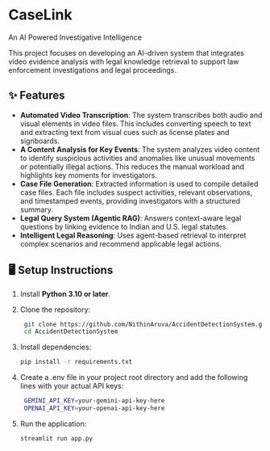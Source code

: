 # CaseLink
An AI Powered Investigative Intelligence

This project focuses on developing an AI-driven system that integrates video evidence analysis with legal knowledge retrieval to support law enforcement investigations and legal proceedings.

## ✨ Features

- **Automated Video Transcription**: The system transcribes both audio and visual elements in video files. This includes converting speech to text and extracting text from visual cues such as license plates and signboards.
- **A Content Analysis for Key Events**: The system analyzes video content to identify suspicious activities and anomalies like unusual movements or potentially illegal actions. This reduces the manual workload and highlights key moments for investigators.
- **Case File Generation**: Extracted information is used to compile detailed case files. Each file includes suspect activities, relevant observations, and timestamped events, providing investigators with a structured summary.
- **Legal Query System (Agentic RAG)**: Answers context-aware legal questions by linking evidence to Indian and U.S. legal statutes.
- **Intelligent Legal Reasoning**: Uses agent-based retrieval to interpret complex scenarios and recommend applicable legal actions.

## 🖥️ Setup Instructions

1. Install **Python 3.10 or later**.
   
2. Clone the repository:
   ```bash
    git clone https://github.com/NithinAruva/AccidentDetectionSystem.git
    cd AccidentDetectionSystem
   ```

3. Install dependencies:
   ```bash
   pip install -r requirements.txt
   ```

4. Create a .env file in your project root directory and add the following lines with your actual API keys:
   ```bash
    GEMINI_API_KEY=your-gemini-api-key-here
    OPENAI_API_KEY=your-openai-api-key-here
   ```
5. Run the application:
   ```bash
   streamlit run app.py
   ```
